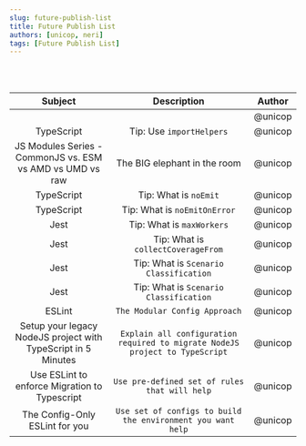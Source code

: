 ```yaml
---
slug: future-publish-list
title: Future Publish List
authors: [unicop, neri]
tags: [Future Publish List]
---
```


<br/>
<br/>

|                            Subject                            |                                 Description                                  | Author  |
| :-----------------------------------------------------------: | :--------------------------------------------------------------------------: | :-----: |
|                                                               |                                                                              | @unicop |
|                          TypeScript                           |                           Tip: Use `importHelpers`                           | @unicop |
|   JS Modules Series - CommonJS vs. ESM vs AMD vs UMD vs raw   |                         The BIG elephant in the room                         | @unicop |
|                          TypeScript                           |                            Tip: What is `noEmit`                             | @unicop |
|                          TypeScript                           |                         Tip: What is `noEmitOnError`                         | @unicop |
|                             Jest                              |                          Tip: What is `maxWorkers`                           | @unicop |
|                             Jest                              |                      Tip: What is `collectCoverageFrom`                      | @unicop |
|                             Jest                              |                    Tip: What is `Scenario Classification`                    | @unicop |
|                             Jest                              |                    Tip: What is `Scenario Classification`                    | @unicop |
|                            ESLint                             |                        `The Modular Config Approach`                         | @unicop |
| Setup your legacy NodeJS project with TypeScript in 5 Minutes | `Explain all configuration required to migrate NodeJS project to TypeScript` | @unicop |
|         Use ESLint to enforce Migration to Typescript         |                `Use pre-defined set of rules that will help`                 | @unicop |
|                The Config-Only ESLint for you                 |         `Use set of configs to build the environment you want help`          | @unicop |

